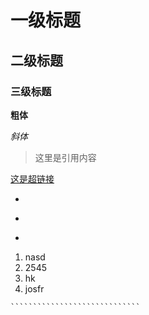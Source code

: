 # 一级标题

## 二级标题

### 三级标题

**粗体**

*斜体*

>
>
>这里是引用内容

[这是超链接](www.baidu.com)

- 

+ 

* 

1. nasd
2. 2545
3. hk
4. josfr

``````````````````````````````c
`````````````````````````````
``````````````````````````````

```c
```